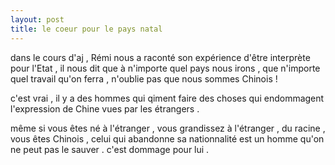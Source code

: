 ```yaml
---
layout: post
title: le coeur pour le pays natal
---
```


dans le cours d'aj , Rémi nous a raconté son expérience d'être interprète pour l'Etat , il nous dit que à n'importe quel pays nous irons , que n'importe quel travail qu'on ferra , n'oublie pas que nous sommes Chinois !

c'est vrai , il y a des hommes qui qiment faire des choses qui endommagent l'expression de Chine vues par les étrangers .

même si vous êtes né à l'étranger , vous grandissez à l'étranger , du racine , vous êtes Chinois , celui qui abandonne sa nationnalité est un homme qu'on ne peut pas le sauver . c'est dommage pour lui .
